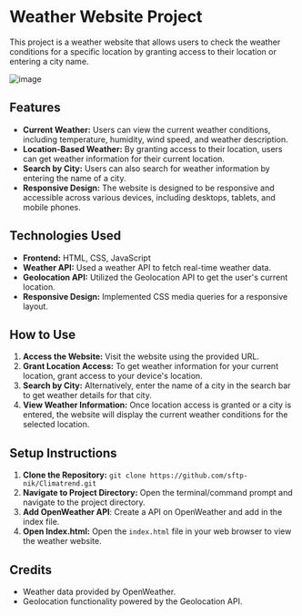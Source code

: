# Weather Website Project


This project is a weather website that allows users to check the weather conditions for a specific location by granting access to their location or entering a city name.

![image](https://github.com/user-attachments/assets/fb5a34d3-c58a-41c5-bebe-a45db7642093)

## Features

- **Current Weather:** Users can view the current weather conditions, including temperature, humidity, wind speed, and weather description.
- **Location-Based Weather:** By granting access to their location, users can get weather information for their current location.
- **Search by City:** Users can also search for weather information by entering the name of a city.
- **Responsive Design:** The website is designed to be responsive and accessible across various devices, including desktops, tablets, and mobile phones.

## Technologies Used

- **Frontend:** HTML, CSS, JavaScript
- **Weather API:** Used a weather API to fetch real-time weather data.
- **Geolocation API:** Utilized the Geolocation API to get the user's current location.
- **Responsive Design:** Implemented CSS media queries for a responsive layout.

## How to Use

1. **Access the Website:** Visit the website using the provided URL.
2. **Grant Location Access:** To get weather information for your current location, grant access to your device's location.
3. **Search by City:** Alternatively, enter the name of a city in the search bar to get weather details for that city.
4. **View Weather Information:** Once location access is granted or a city is entered, the website will display the current weather conditions for the selected location.

## Setup Instructions

1. **Clone the Repository:** ` git clone https://github.com/sftp-nik/Climatrend.git `
2. **Navigate to Project Directory:** Open the terminal/command prompt and navigate to the project directory.
3. **Add OpenWeather API**: Create a API on OpenWeather and add in the index file.
4. **Open Index.html:** Open the `index.html` file in your web browser to view the weather website.

## Credits

- Weather data provided by OpenWeather.
- Geolocation functionality powered by the Geolocation API.
